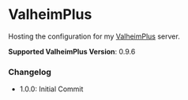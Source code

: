 # ValheimPlus

Hosting the configuration for my [ValheimPlus](https://github.com/valheimPlus/ValheimPlus) server.

**Supported ValheimPlus Version**: 0.9.6


### Changelog
- 1.0.0: Initial Commit
